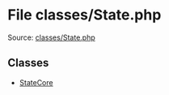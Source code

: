 File classes/State.php
=========

Source: [classes/State.php](https://github.com/PrestaShop/PrestaShop/blob/1.5.0.5/classes/State.php)


Classes
-------

* [StateCore](class.StateCore.md)

